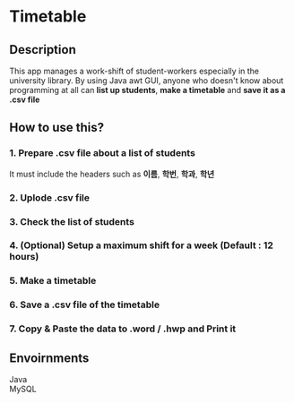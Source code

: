 # Timetable

## Description

This app manages a work-shift of student-workers especially in the university library. By using Java awt GUI, anyone who doesn't know about programming at all can **list up students**, **make a timetable** and **save it as a .csv file** 

## How to use this?

### 1. Prepare .csv file about a list of students

It must include the headers such as **이름**, **학번**, **학과**, **학년**

### 2. Uplode .csv file

### 3. Check the list of students

### 4. (Optional) Setup a maximum shift for a week (Default : 12 hours)

### 5. Make a timetable

### 6. Save a .csv file of the timetable

### 7. Copy & Paste the data to .word / .hwp and Print it

## Envoirnments
Java  
MySQL



```python

```
